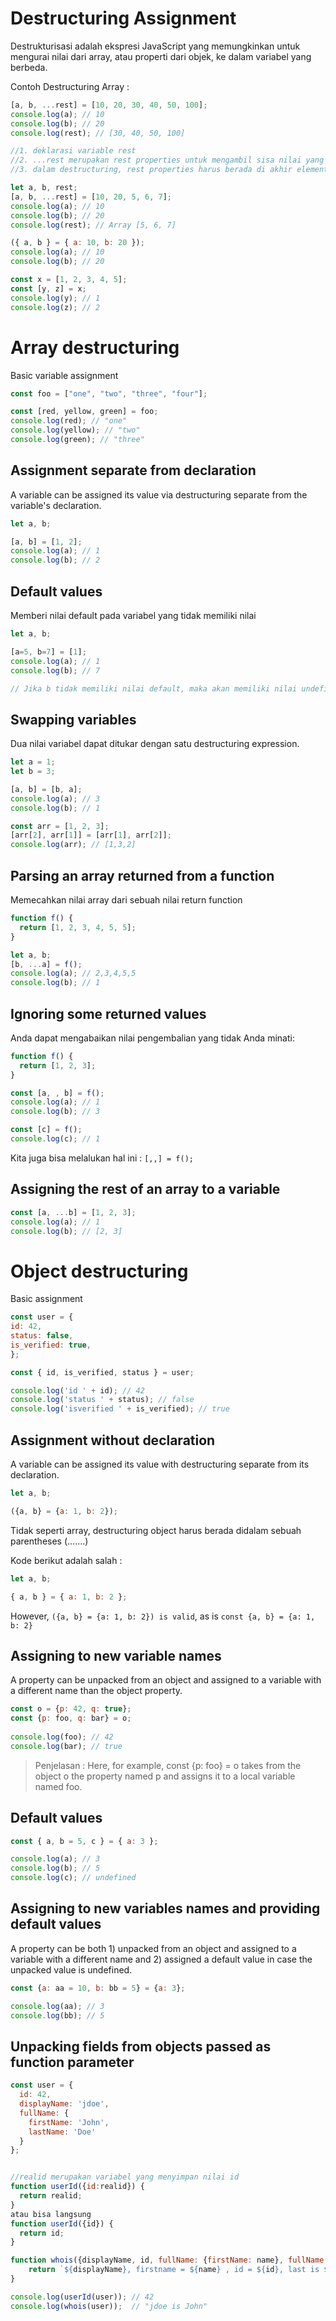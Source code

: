 # Destructuring Assignment

Destrukturisasi adalah ekspresi JavaScript yang memungkinkan untuk mengurai nilai dari array, atau properti dari objek, ke dalam variabel yang berbeda.

Contoh Destructuring Array :

```js
[a, b, ...rest] = [10, 20, 30, 40, 50, 100];
console.log(a); // 10
console.log(b); // 20
console.log(rest); // [30, 40, 50, 100]
```

```js
//1. deklarasi variable rest
//2. ...rest merupakan rest properties untuk mengambil sisa nilai yang tersisa dari array
//3. dalam destructuring, rest properties harus berada di akhir element terakhir

let a, b, rest;
[a, b, ...rest] = [10, 20, 5, 6, 7];
console.log(a); // 10
console.log(b); // 20
console.log(rest); // Array [5, 6, 7]
```

```js
({ a, b } = { a: 10, b: 20 });
console.log(a); // 10
console.log(b); // 20
```

```js
const x = [1, 2, 3, 4, 5];
const [y, z] = x;
console.log(y); // 1
console.log(z); // 2
```

# Array destructuring

Basic variable assignment
```js
const foo = ["one", "two", "three", "four"];

const [red, yellow, green] = foo;
console.log(red); // "one"
console.log(yellow); // "two"
console.log(green); // "three"
```

## Assignment separate from declaration

A variable can be assigned its value via destructuring separate from the variable's declaration.

```js
let a, b;

[a, b] = [1, 2];
console.log(a); // 1
console.log(b); // 2
```

## Default values

Memberi nilai default pada variabel yang tidak memiliki nilai 

```js
let a, b;

[a=5, b=7] = [1];
console.log(a); // 1
console.log(b); // 7

// Jika b tidak memiliki nilai default, maka akan memiliki nilai undefined
```

## Swapping variables

Dua nilai variabel dapat ditukar dengan satu destructuring expression.

```js
let a = 1;
let b = 3;

[a, b] = [b, a];
console.log(a); // 3
console.log(b); // 1

const arr = [1, 2, 3];
[arr[2], arr[1]] = [arr[1], arr[2]];
console.log(arr); // [1,3,2]
```

## Parsing an array returned from a function

Memecahkan nilai array dari sebuah nilai return function

```js
function f() {
  return [1, 2, 3, 4, 5, 5];
}

let a, b;
[b, ...a] = f();
console.log(a); // 2,3,4,5,5
console.log(b); // 1
```

## Ignoring some returned values

Anda dapat mengabaikan nilai pengembalian yang tidak Anda minati:

```js
function f() {
  return [1, 2, 3];
}

const [a, , b] = f();
console.log(a); // 1
console.log(b); // 3

const [c] = f();
console.log(c); // 1
```
Kita juga bisa melalukan hal ini : `[,,] = f();`

## Assigning the rest of an array to a variable

```js
const [a, ...b] = [1, 2, 3];
console.log(a); // 1
console.log(b); // [2, 3]
```

# Object destructuring

Basic assignment

```js
const user = {
id: 42,
status: false,
is_verified: true,
};

const { id, is_verified, status } = user;

console.log('id ' + id); // 42
console.log('status ' + status); // false
console.log('isverified ' + is_verified); // true
```

## Assignment without declaration

A variable can be assigned its value with destructuring separate from its declaration.

```js
let a, b;

({a, b} = {a: 1, b: 2});
```

Tidak seperti array, destructuring object harus berada didalam sebuah parentheses (.......)

Kode berikut adalah salah :
```js
let a, b;

{ a, b } = { a: 1, b: 2 };
```

However, `({a, b} = {a: 1, b: 2}) is valid`, as is `const {a, b} = {a: 1, b: 2}`

## Assigning to new variable names

A property can be unpacked from an object and assigned to a variable with a different name than the object property.

```js
const o = {p: 42, q: true};
const {p: foo, q: bar} = o;
 
console.log(foo); // 42 
console.log(bar); // true
```

> Penjelasan : Here, for example, const {p: foo} = o takes from the object o the property named p and assigns it to a local variable named foo.

## Default values

```js
const { a, b = 5, c } = { a: 3 };

console.log(a); // 3
console.log(b); // 5
console.log(c); // undefined
```

## Assigning to new variables names and providing default values

A property can be both 1) unpacked from an object and assigned to a variable with a different name and 2) assigned a default value in case the unpacked value is undefined.

```js
const {a: aa = 10, b: bb = 5} = {a: 3};

console.log(aa); // 3
console.log(bb); // 5
```

## Unpacking fields from objects passed as function parameter

```js
const user = {
  id: 42,
  displayName: 'jdoe',
  fullName: {
    firstName: 'John',
    lastName: 'Doe'
  }
};


//realid merupakan variabel yang menyimpan nilai id
function userId({id:realid}) {
  return realid;
}
atau bisa langsung
function userId({id}) {
  return id;
}

function whois({displayName, id, fullName: {firstName: name}, fullName: {lastName}}) {
    return `${displayName}, firstname = ${name} , id = ${id}, last is ${lastName}, fullname = ${name+lastName}`;
}

console.log(userId(user)); // 42
console.log(whois(user));  // "jdoe is John"
```


